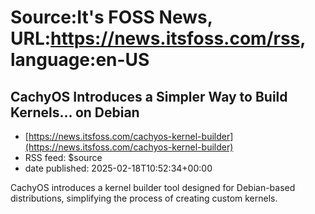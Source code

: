 # Source:It's FOSS News, URL:https://news.itsfoss.com/rss, language:en-US

## CachyOS Introduces a Simpler Way to Build Kernels... on Debian
 - [https://news.itsfoss.com/cachyos-kernel-builder](https://news.itsfoss.com/cachyos-kernel-builder)
 - RSS feed: $source
 - date published: 2025-02-18T10:52:34+00:00

CachyOS introduces a kernel builder tool designed for Debian-based distributions, simplifying the process of creating custom kernels.

